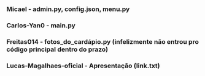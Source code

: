 ### Micael - admin.py, config.json, menu.py <br>
### Carlos-Yan0 - main.py <br>
### Freitas014 - fotos_do_cardápio.py (infelizmente não entrou pro código principal dentro do prazo) <br>
### Lucas-Magalhaes-oficial - Apresentação (link.txt) <br>
